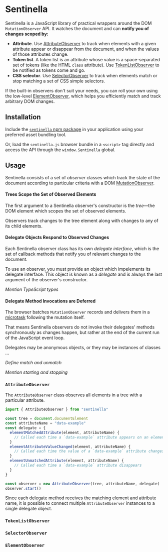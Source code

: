 # Sentinella

Sentinella is a JavaScript library of practical wrappers around the DOM `MutationObserver` API. It watches the document and can **notify you of changes scoped by:**

* **Attribute**. Use [AttributeObserver](#attributeobserver) to track when elements with a given attribute appear or disappear from the document, and when the values of those attributes change.
* **Token list**. A token list is an attribute whose value is a space-separated set of tokens (like the HTML `class` attribute). Use [TokenListObserver](#tokenlistobserver) to be notified as tokens come and go.
* **CSS selector**. Use [SelectorObserver](#selectorobserver) to track when elements match or stop matching a set of CSS simple selectors.

If the built-in observers don't suit your needs, you can roll your own using the low-level [ElementObserver](#elementobserver), which helps you efficiently match and track arbitrary DOM changes.

## Installation

Include the [`sentinella` npm package](https://www.npmjs.com/package/sentinella) in your application using your preferred asset bundling tool.

Or, load the `sentinella.js` browser bundle in a `<script>` tag directly and access the API through the `window.Sentinella` global.

## Usage

Sentinella consists of a set of _observer_ classes which track the state of the document according to particular criteria with a DOM [MutationObserver](https://developer.mozilla.org/en-US/docs/Web/API/MutationObserver).

#### Trees Scope the Set of Observed Elements

The first argument to a Sentinella observer's constructor is the _tree_—the DOM element which scopes the set of observed elements.

Observers track changes to the tree element along with changes to any of its child elements.

#### Delegate Objects Respond to Observed Changes

Each Sentinella observer class has its own _delegate interface_, which is the set of callback methods that notify you of relevant changes to the document.

To use an observer, you must provide an object which impelements its delegate interface. This object is known as a _delegate_ and is always the last argument of the observer's constructor.

_Mention TypeScript types_

#### Delegate Method Invocations are Deferred

The browser batches `MutationObserver` records and delivers them in a [microtask](https://www.w3.org/TR/html51/webappapis.html#microtask-queue) following the mutation itself.

That means Sentinella observers do not invoke their delegates' methods synchronously as changes happen, but rather at the end of the current run of the JavaScript event loop.

Delegates may be anonymous objects, or they may be instances of classes ...

_Define match and unmatch_

_Mention starting and stopping_

### `AttributeObserver`

The `AttributeObserver` class observes all elements in a tree with a particular attribute.

```js
import { AttributeObserver } from "sentinella"

const tree = document.documentElement
const attributeName = "data-example"
const delegate = {
  elementMatchedAttribute(element, attributeName) {
    // Called each time a `data-example` attribute appears on an element
  }
  elementAttributeValueChanged(element, attributeName) {
    // Called each time the value of a `data-example` attribute changes
  }
  elementUnmatchedAttribute(element, attributeName) {
    // Called each time a `data-example` attribute disappears
  }
}

const observer = new AttributeObserver(tree, attributeName, delegate)
observer.start()
```

Since each delegate method receives the matching element and attribute name, it is possible to connect multiple `AttributeObserver` instances to a single delegate object.

### `TokenListObserver`

### `SelectorObserver`

### `ElementObserver`
